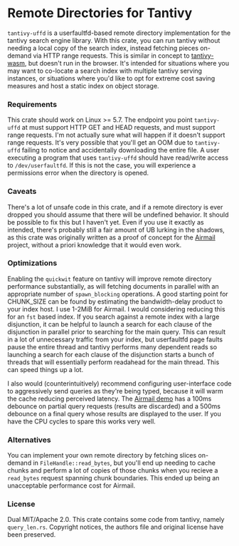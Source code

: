 # Remote Directories for Tantivy

`tantivy-uffd` is a userfaultfd-based remote directory implementation for the tantivy search engine library. With this crate, you can run tantivy without needing a local copy of the search index, instead fetching pieces on-demand via HTTP range requests. This is similar in concept to [tantivy-wasm](https://github.com/phiresky/tantivy-wasm), but doesn't run in the browser. It's intended for situations where you may want to co-locate a search index with multiple tantivy serving instances, or situations where you'd like to opt for extreme cost saving measures and host a static index on object storage.

### Requirements

This crate should work on Linux >= 5.7. The endpoint you point `tantivy-uffd` at must support HTTP GET and HEAD requests, and must support range requests. I'm not actually sure what will happen if it doesn't support range requests. It's very possible that you'll get an OOM due to `tantivy-uffd` failing to notice and accidentally downloading the entire file. A user executing a program that uses `tantivy-uffd` should have read/write access to `/dev/userfaultfd`. If this is not the case, you will experience a permissions error when the directory is opened.

### Caveats

There's a lot of unsafe code in this crate, and if a remote directory is ever dropped you should assume that there will be undefined behavior. It should be possible to fix this but I haven't yet. Even if you use it exactly as intended, there's probably still a fair amount of UB lurking in the shadows, as this crate was originally written as a proof of concept for the [Airmail](https://github.com/ellenhp/airmail) project, without a priori knowledge that it would even work.

### Optimizations

Enabling the `quickwit` feature on tantivy will improve remote directory performance substantially, as will fetching documents in parallel with an appropriate number of `spawn_blocking` operations. A good starting point for CHUNK_SIZE can be found by estimating the bandwidth-delay product to your index host. I use 1-2MiB for Airmail. I would considering reducing this for an `fst` based index. If you search against a remote index with a large disjunction, it can be helpful to launch a search for each clause of the disjunction in parallel prior to searching for the main query. This can result in a lot of unnecessary traffic from your index, but userfaultfd page faults pause the entire thread and tantivy performs many dependent reads so launching a search for each clause of the disjunction starts a bunch of threads that will essentially perform readahead for the main thread. This can speed things up a lot.

I also would (counterintuitively) recommend configuring user-interface code to aggressively send queries as they're being typed, because it will warm the cache reducing perceived latency. The [Airmail demo](https://airmail.rs/) has a 100ms debounce on partial query requests (results are discarded) and a 500ms debounce on a final query whose results are displayed to the user. If you have the CPU cycles to spare this works very well.

### Alternatives

You can implement your own remote directory by fetching slices on-demand in `FileHandle::read_bytes`, but you'll end up needing to cache chunks and perform a lot of copies of those chunks when you recieve a `read_bytes` request spanning chunk boundaries. This ended up being an unacceptable performance cost for Airmail.

### License

Dual MIT/Apache 2.0. This crate contains some code from tantivy, namely `query_len.rs`. Copyright notices, the authors file and original license have been preserved.